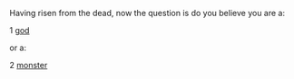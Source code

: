 Having risen from the dead, now the question is do you believe you are a:

1 [god](gods/god.md)

or a:

2 [monster](monsters/monster.md)


